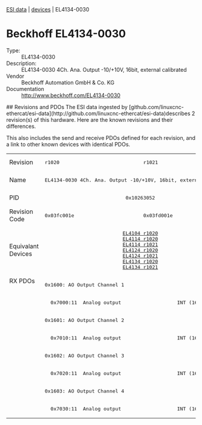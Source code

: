 <div class="nav"><a href="/esi-data">ESI data</a> | <a href="/esi-data/devices">devices</a> | EL4134-0030</div>

#  Beckhoff EL4134-0030

<dl>
  <dt>Type:</dt><dd>EL4134-0030</dd>
  <dt>Description:</dt><dd>EL4134-0030 4Ch. Ana. Output -10/+10V, 16bit, external calibrated</dd>
  <dt>Vendor</dt><dd>Beckhoff Automation GmbH & Co. KG</dd>
  <dt>Documentation</dt><dd><a href="http://www.beckhoff.com/EL4134-0030">http://www.beckhoff.com/EL4134-0030</a></dd>
</dl>
## Revisions and PDOs
The ESI data ingested by [github.com/linuxcnc-ethercat/esi-data](http://github.com/linuxcnc-ethercat/esi-data)describes 2 revision(s) of this hardware.  Here are the known revisions and their differences.

This also includes the send and receive PDOs defined for each revision, and a link to other known devices with identical PDOs.

<table>
<tr >
<td class="first">Revision</td>
<td ><pre>r1020</pre></td>
<td ><pre>r1021</pre></td>
</tr>
<tr >
<td class="first">Name</td>
<td  colspan=2 align="center"><pre>EL4134-0030 4Ch. Ana. Output -10/+10V, 16bit, external calibrated</pre></td>
</tr>
<tr >
<td class="first">PID</td>
<td  colspan=2 align="center"><pre>0x10263052</pre></td>
</tr>
<tr >
<td class="first">Revision Code</td>
<td ><pre>0x03fc001e</pre></td>
<td ><pre>0x03fd001e</pre></td>
</tr>
<tr >
<td class="first">Equivalant Devices</td>
<td  colspan=2 align="center"><pre><a href="EL4104">EL4104 r1020</a><br/><a href="EL4114">EL4114 r1020</a><br/><a href="EL4114">EL4114 r1021</a><br/><a href="EL4124">EL4124 r1020</a><br/><a href="EL4124">EL4124 r1021</a><br/><a href="EL4134">EL4134 r1020</a><br/><a href="EL4134">EL4134 r1021</a></pre></td>
</tr>
<tr class="rxpdo pdosection">
<td class="first" rowspan=8 valign=top>RX PDOs</td>
<td colspan=2 align="left"><pre>0x1600: AO Output Channel 1</pre></td>
<td></td>
</tr>
<tr class="rxpdo">
<td  colspan=2 align="left"><pre>  0x7000:11  Analog output                   INT (16 bits)</pre></td>
</tr>
<tr class="rxpdo pdosection">
<td  colspan=2 align="left"><pre>0x1601: AO Output Channel 2</pre></td>
</tr>
<tr class="rxpdo">
<td  colspan=2 align="left"><pre>  0x7010:11  Analog output                   INT (16 bits)</pre></td>
</tr>
<tr class="rxpdo pdosection">
<td  colspan=2 align="left"><pre>0x1602: AO Output Channel 3</pre></td>
</tr>
<tr class="rxpdo">
<td  colspan=2 align="left"><pre>  0x7020:11  Analog output                   INT (16 bits)</pre></td>
</tr>
<tr class="rxpdo pdosection">
<td  colspan=2 align="left"><pre>0x1603: AO Output Channel 4</pre></td>
</tr>
<tr class="rxpdo">
<td  colspan=2 align="left"><pre>  0x7030:11  Analog output                   INT (16 bits)</pre></td>
</tr>
</table>
